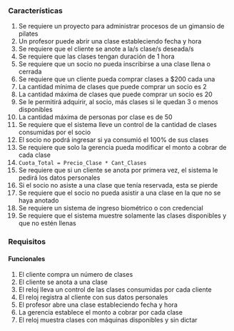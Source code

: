 ### Características
1. Se requiere un proyecto para administrar procesos de un gimansio de pilates
2. Un profesor puede abrir una clase estableciendo fecha y hora
3. Se requiere que el cliente se anote a la/s clase/s deseada/s
4. Se requiere que las clases tengan duración de 1 hora
5. Se requiere que un socio no pueda inscribirse a una clase llena o cerrada
6. Se requiere que un cliente pueda comprar clases a $200 cada una
7. La cantidad mínima de clases que puede comprar un socio es 2
8. La cantidad máxima de clases que puede comprar un socio es 20
9. Se le permitirá adquirir, al socio, más clases si le quedan 3 o menos disponibles
10. La cantidad máxima de personas por clase es de 50
11. Se requiere que el sistema lleve un control de la cantidad de clases consumidas por el socio
12. El socio no podrá ingresar si ya consumió el 100% de sus clases
13. Se requiere que solo la gerencia pueda modificar el monto a cobrar de cada clase
14. `Cuota_Total = Precio_Clase * Cant_Clases`
15. Se requiere que si un cliente se anota por primera vez, el sistema le pedirá los datos personales
16. Si el socio no asiste a una clase que tenía reservada, esta se pierde
17. Se requiere que el socio no pueda asistir a una clase en la que no se haya anotado
18. Se requiere un sistema de ingreso biométrico o con credencial
19. Se requiere que el sistema muestre solamente las clases disponibles y que no estén llenas
### Requisitos
#### Funcionales
1. El cliente compra un número de clases
2. El cliente se anota a una clase
3. El reloj lleva un control de las clases consumidas por cada cliente
4. El reloj registra al cliente con sus datos personales
5. El profesor abre una clase estableciendo fecha y hora
7. La gerencia establece el monto a cobrar por cada clase
8. El reloj muestra clases con máquinas disponibles y sin dictar